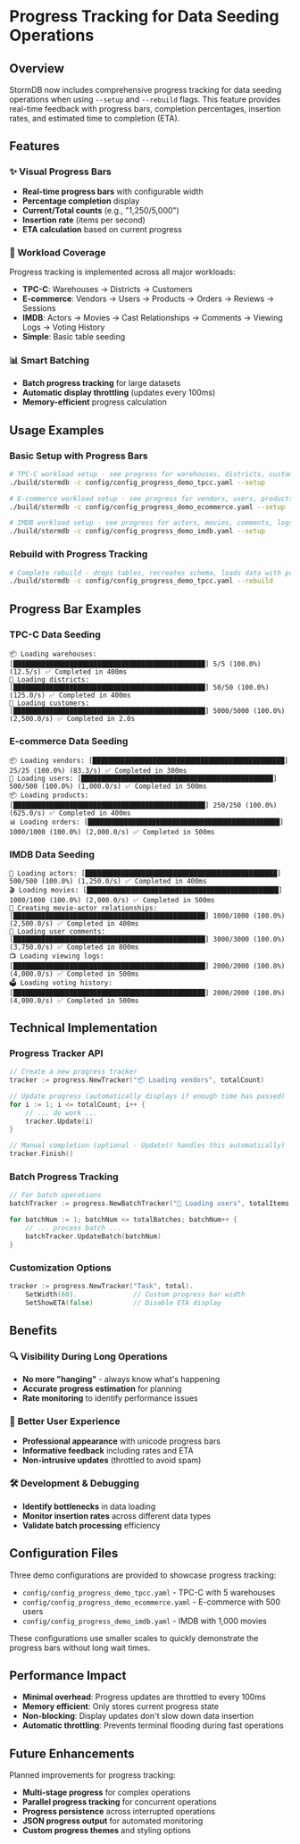 # Progress Tracking for Data Seeding Operations

## Overview

StormDB now includes comprehensive progress tracking for data seeding operations when using `--setup` and `--rebuild` flags. This feature provides real-time feedback with progress bars, completion percentages, insertion rates, and estimated time to completion (ETA).

## Features

### ✨ Visual Progress Bars
- **Real-time progress bars** with configurable width
- **Percentage completion** display
- **Current/Total counts** (e.g., "1,250/5,000")
- **Insertion rate** (items per second)
- **ETA calculation** based on current progress

### 🎯 Workload Coverage
Progress tracking is implemented across all major workloads:

- **TPC-C**: Warehouses → Districts → Customers
- **E-commerce**: Vendors → Users → Products → Orders → Reviews → Sessions
- **IMDB**: Actors → Movies → Cast Relationships → Comments → Viewing Logs → Voting History
- **Simple**: Basic table seeding

### 📊 Smart Batching
- **Batch progress tracking** for large datasets
- **Automatic display throttling** (updates every 100ms)
- **Memory-efficient** progress calculation

## Usage Examples

### Basic Setup with Progress Bars

```bash
# TPC-C workload setup - see progress for warehouses, districts, customers
./build/stormdb -c config/config_progress_demo_tpcc.yaml --setup

# E-commerce workload setup - see progress for vendors, users, products, orders
./build/stormdb -c config/config_progress_demo_ecommerce.yaml --setup

# IMDB workload setup - see progress for actors, movies, comments, logs
./build/stormdb -c config/config_progress_demo_imdb.yaml --setup
```

### Rebuild with Progress Tracking

```bash
# Complete rebuild - drops tables, recreates schema, loads data with progress bars
./build/stormdb -c config/config_progress_demo_tpcc.yaml --rebuild
```

## Progress Bar Examples

### TPC-C Data Seeding
```
📦 Loading warehouses: [████████████████████████████████████████████████] 5/5 (100.0%) (12.5/s) ✅ Completed in 400ms
🏢 Loading districts: [████████████████████████████████████████████████] 50/50 (100.0%) (125.0/s) ✅ Completed in 400ms
👥 Loading customers: [████████████████████████████████████████████████] 5000/5000 (100.0%) (2,500.0/s) ✅ Completed in 2.0s
```

### E-commerce Data Seeding
```
📦 Loading vendors: [████████████████████████████████████████████████] 25/25 (100.0%) (83.3/s) ✅ Completed in 300ms
👥 Loading users: [████████████████████████████████████████████████] 500/500 (100.0%) (1,000.0/s) ✅ Completed in 500ms
📦 Loading products: [████████████████████████████████████████████████] 250/250 (100.0%) (625.0/s) ✅ Completed in 400ms
📊 Loading orders: [████████████████████████████████████████████████] 1000/1000 (100.0%) (2,000.0/s) ✅ Completed in 500ms
```

### IMDB Data Seeding
```
👥 Loading actors: [████████████████████████████████████████████████] 500/500 (100.0%) (1,250.0/s) ✅ Completed in 400ms
🎬 Loading movies: [████████████████████████████████████████████████] 1000/1000 (100.0%) (2,000.0/s) ✅ Completed in 500ms
🔗 Creating movie-actor relationships: [████████████████████████████████████████████████] 1000/1000 (100.0%) (2,500.0/s) ✅ Completed in 400ms
📝 Loading user comments: [████████████████████████████████████████████████] 3000/3000 (100.0%) (3,750.0/s) ✅ Completed in 800ms
📺 Loading viewing logs: [████████████████████████████████████████████████] 2000/2000 (100.0%) (4,000.0/s) ✅ Completed in 500ms
🗳️ Loading voting history: [████████████████████████████████████████████████] 2000/2000 (100.0%) (4,000.0/s) ✅ Completed in 500ms
```

## Technical Implementation

### Progress Tracker API

```go
// Create a new progress tracker
tracker := progress.NewTracker("📦 Loading vendors", totalCount)

// Update progress (automatically displays if enough time has passed)
for i := 1; i <= totalCount; i++ {
    // ... do work ...
    tracker.Update(i)
}

// Manual completion (optional - Update() handles this automatically)
tracker.Finish()
```

### Batch Progress Tracking

```go
// For batch operations
batchTracker := progress.NewBatchTracker("👥 Loading users", totalItems, batchSize)

for batchNum := 1; batchNum <= totalBatches; batchNum++ {
    // ... process batch ...
    batchTracker.UpdateBatch(batchNum)
}
```

### Customization Options

```go
tracker := progress.NewTracker("Task", total).
    SetWidth(60).              // Custom progress bar width
    SetShowETA(false)          // Disable ETA display
```

## Benefits

### 🔍 **Visibility During Long Operations**
- **No more "hanging"** - always know what's happening
- **Accurate progress estimation** for planning
- **Rate monitoring** to identify performance issues

### 🚀 **Better User Experience**
- **Professional appearance** with unicode progress bars
- **Informative feedback** including rates and ETA
- **Non-intrusive updates** (throttled to avoid spam)

### 🛠️ **Development & Debugging**
- **Identify bottlenecks** in data loading
- **Monitor insertion rates** across different data types
- **Validate batch processing** efficiency

## Configuration Files

Three demo configurations are provided to showcase progress tracking:

- `config/config_progress_demo_tpcc.yaml` - TPC-C with 5 warehouses
- `config/config_progress_demo_ecommerce.yaml` - E-commerce with 500 users
- `config/config_progress_demo_imdb.yaml` - IMDB with 1,000 movies

These configurations use smaller scales to quickly demonstrate the progress bars without long wait times.

## Performance Impact

- **Minimal overhead**: Progress updates are throttled to every 100ms
- **Memory efficient**: Only stores current progress state
- **Non-blocking**: Display updates don't slow down data insertion
- **Automatic throttling**: Prevents terminal flooding during fast operations

## Future Enhancements

Planned improvements for progress tracking:

- **Multi-stage progress** for complex operations
- **Parallel progress tracking** for concurrent operations
- **Progress persistence** across interrupted operations
- **JSON progress output** for automated monitoring
- **Custom progress themes** and styling options
